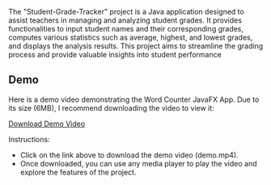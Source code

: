 The "Student-Grade-Tracker" project is a Java application designed to assist teachers in managing and analyzing student grades. It provides functionalities to input student names and their corresponding grades, computes various statistics such as average, highest, and lowest grades, and displays the analysis results. This project aims to streamline the grading process and provide valuable insights into student performance
## Demo

Here is a demo video demonstrating the Word Counter JavaFX App. Due to its size (6MB), I recommend downloading the video to view it:

[Download Demo Video]("https://github.com/oussama-zbair/CodeAlpha_Student_Grade_Tracker/blob/main/demo/demo.mp4")

Instructions:

- Click on the link above to download the demo video (demo.mp4).
- Once downloaded, you can use any media player to play the video and explore the features of the project.
